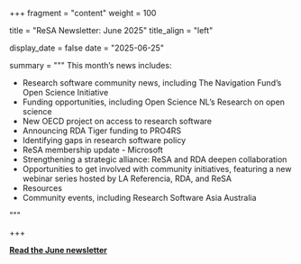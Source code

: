 +++ 
fragment = "content" 
weight = 100

title = "ReSA Newsletter: June 2025" 
title_align = "left"

display_date = false 
date = "2025-06-25"

summary = """ 
This month’s news includes:

* Research software community news, including The Navigation Fund’s Open Science Initiative 
* Funding opportunities, including Open Science NL’s Research on open science
* New OECD project on access to research software 
* Announcing RDA Tiger funding to PRO4RS
* Identifying gaps in research software policy
* ReSA membership update - Microsoft
* Strengthening a strategic alliance: ReSA and RDA deepen collaboration 
* Opportunities to get involved with community initiatives, featuring a new webinar series hosted by LA Referencia, RDA, and ReSA
* Resources
* Community events, including Research Software Asia Australia


  

"""

+++

**[Read the June newsletter](https://preview.mailerlite.io/preview/778129/emails/158017832753301347)**
